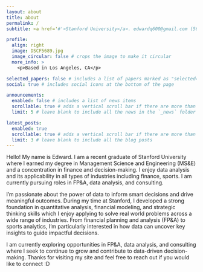 ```yaml
---
layout: about
title: about
permalink: /
subtitle: <a href='#'>Stanford University</a>. edwardq600@gmail.com (562)-341-9874 

profile:
  align: right
  image: DSCF5689.jpg
  image_circular: false # crops the image to make it circular
  more_info: >
    <p>Based in Los Angeles, CA</p>

selected_papers: false # includes a list of papers marked as "selected={true}"
social: true # includes social icons at the bottom of the page

announcements:
  enabled: false # includes a list of news items
  scrollable: true # adds a vertical scroll bar if there are more than 3 news items
  limit: 5 # leave blank to include all the news in the `_news` folder

latest_posts:
  enabled: true
  scrollable: true # adds a vertical scroll bar if there are more than 3 new posts items
  limit: 3 # leave blank to include all the blog posts
---
```


Hello! My name is Edward. I am a recent graduate of Stanford University where I earned my degree in Management Science and Engineering (MS&E) and a concentration in finance and decision-making. I enjoy data analysis and its applicability in all types of industries including finance, sports.  I am currently pursuing roles in FP&A, data analysis, and consulting.      

I’m passionate about the power of data to inform smart decisions and drive meaningful outcomes. During my time at Stanford, I developed a strong foundation in quantitative analysis, financial modeling, and strategic thinking skills which I enjoy applying to solve real world problems across a wide range of industries. From financial planning and analysis (FP&A) to sports analytics, I’m particularly interested in how data can uncover key insights to guide impactful decisions. 

I am currently exploring opportunities in FP&A, data analysis, and consulting where I seek to continue to grow and contribute to data-driven decision-making. Thanks for visiting my site and feel free to reach out if you would like to connect :D

